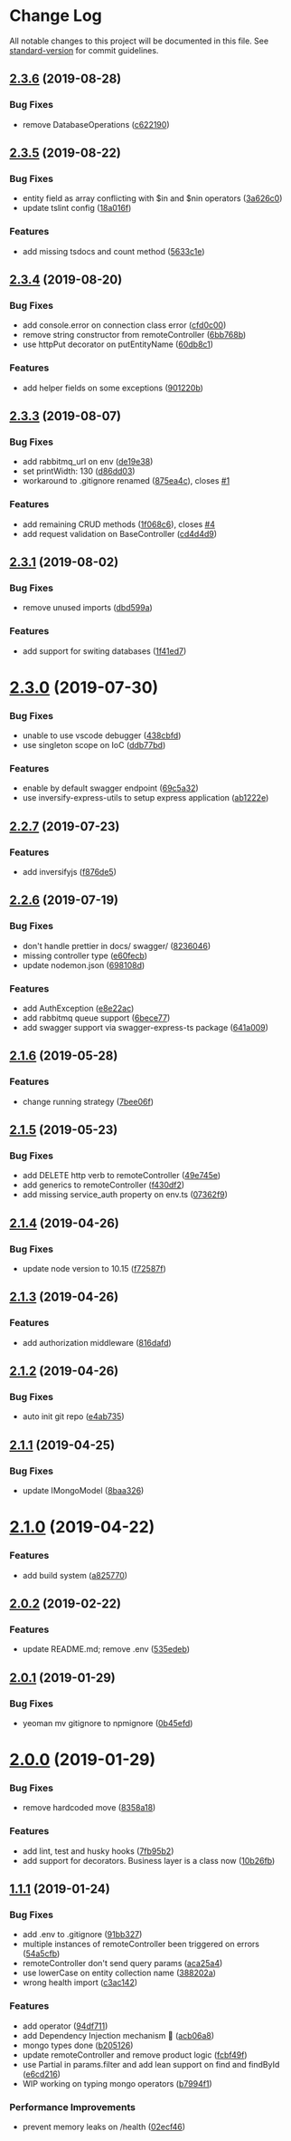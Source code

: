 # Change Log

All notable changes to this project will be documented in this file. See [standard-version](https://github.com/conventional-changelog/standard-version) for commit guidelines.

## [2.3.6](https://github.com/WandersonAlves/generator-kube-microservice-node/compare/v2.3.5...v2.3.6) (2019-08-28)


### Bug Fixes

* remove DatabaseOperations ([c622190](https://github.com/WandersonAlves/generator-kube-microservice-node/commit/c622190))



## [2.3.5](https://github.com/WandersonAlves/generator-kube-microservice-node/compare/v2.3.4...v2.3.5) (2019-08-22)


### Bug Fixes

* entity field as array conflicting with $in and $nin operators ([3a626c0](https://github.com/WandersonAlves/generator-kube-microservice-node/commit/3a626c0))
* update tslint config ([18a016f](https://github.com/WandersonAlves/generator-kube-microservice-node/commit/18a016f))


### Features

* add missing tsdocs and count method ([5633c1e](https://github.com/WandersonAlves/generator-kube-microservice-node/commit/5633c1e))



## [2.3.4](https://github.com/WandersonAlves/generator-kube-microservice-node/compare/v2.3.3...v2.3.4) (2019-08-20)


### Bug Fixes

* add console.error on connection class error ([cfd0c00](https://github.com/WandersonAlves/generator-kube-microservice-node/commit/cfd0c00))
* remove string constructor from remoteController ([6bb768b](https://github.com/WandersonAlves/generator-kube-microservice-node/commit/6bb768b))
* use httpPut decorator on putEntityName ([60db8c1](https://github.com/WandersonAlves/generator-kube-microservice-node/commit/60db8c1))


### Features

* add helper fields on some exceptions ([901220b](https://github.com/WandersonAlves/generator-kube-microservice-node/commit/901220b))



## [2.3.3](https://github.com/WandersonAlves/generator-kube-microservice-node/compare/v2.3.1...v2.3.3) (2019-08-07)


### Bug Fixes

* add rabbitmq_url on env ([de19e38](https://github.com/WandersonAlves/generator-kube-microservice-node/commit/de19e38))
* set printWidth: 130 ([d86dd03](https://github.com/WandersonAlves/generator-kube-microservice-node/commit/d86dd03))
* workaround to .gitignore renamed ([875ea4c](https://github.com/WandersonAlves/generator-kube-microservice-node/commit/875ea4c)), closes [#1](https://github.com/WandersonAlves/generator-kube-microservice-node/issues/1)


### Features

* add remaining CRUD methods ([1f068c6](https://github.com/WandersonAlves/generator-kube-microservice-node/commit/1f068c6)), closes [#4](https://github.com/WandersonAlves/generator-kube-microservice-node/issues/4)
* add request validation on BaseController ([cd4d4d9](https://github.com/WandersonAlves/generator-kube-microservice-node/commit/cd4d4d9))



## [2.3.1](https://github.com/WandersonAlves/generator-kube-microservice-node/compare/v2.3.0...v2.3.1) (2019-08-02)


### Bug Fixes

* remove unused imports ([dbd599a](https://github.com/WandersonAlves/generator-kube-microservice-node/commit/dbd599a))


### Features

* add support for switing databases ([1f41ed7](https://github.com/WandersonAlves/generator-kube-microservice-node/commit/1f41ed7))



# [2.3.0](https://github.com/WandersonAlves/generator-kube-microservice-node/compare/v2.2.7...v2.3.0) (2019-07-30)


### Bug Fixes

* unable to use vscode debugger ([438cbfd](https://github.com/WandersonAlves/generator-kube-microservice-node/commit/438cbfd))
* use singleton scope on IoC ([ddb77bd](https://github.com/WandersonAlves/generator-kube-microservice-node/commit/ddb77bd))


### Features

* enable by default swagger endpoint ([69c5a32](https://github.com/WandersonAlves/generator-kube-microservice-node/commit/69c5a32))
* use inversify-express-utils to setup express application ([ab1222e](https://github.com/WandersonAlves/generator-kube-microservice-node/commit/ab1222e))



## [2.2.7](https://github.com/WandersonAlves/generator-kube-microservice-node/compare/v2.2.6...v2.2.7) (2019-07-23)


### Features

* add inversifyjs ([f876de5](https://github.com/WandersonAlves/generator-kube-microservice-node/commit/f876de5))



## [2.2.6](https://github.com/WandersonAlves/generator-kube-microservice-node/compare/v2.1.6...v2.2.6) (2019-07-19)


### Bug Fixes

* don't handle prettier in docs/ swagger/ ([8236046](https://github.com/WandersonAlves/generator-kube-microservice-node/commit/8236046))
* missing controller type ([e60fecb](https://github.com/WandersonAlves/generator-kube-microservice-node/commit/e60fecb))
* update nodemon.json ([698108d](https://github.com/WandersonAlves/generator-kube-microservice-node/commit/698108d))


### Features

* add AuthException ([e8e22ac](https://github.com/WandersonAlves/generator-kube-microservice-node/commit/e8e22ac))
* add rabbitmq queue support ([6bece77](https://github.com/WandersonAlves/generator-kube-microservice-node/commit/6bece77))
* add swagger support via swagger-express-ts package ([641a009](https://github.com/WandersonAlves/generator-kube-microservice-node/commit/641a009))



## [2.1.6](https://github.com/WandersonAlves/generator-kube-microservice-node/compare/v2.1.5...v2.1.6) (2019-05-28)


### Features

* change running strategy ([7bee06f](https://github.com/WandersonAlves/generator-kube-microservice-node/commit/7bee06f))



## [2.1.5](https://github.com/WandersonAlves/generator-kube-microservice-node/compare/v2.1.4...v2.1.5) (2019-05-23)


### Bug Fixes

* add DELETE http verb to remoteController ([49e745e](https://github.com/WandersonAlves/generator-kube-microservice-node/commit/49e745e))
* add generics to remoteController ([f430df2](https://github.com/WandersonAlves/generator-kube-microservice-node/commit/f430df2))
* add missing service_auth property on env.ts ([07362f9](https://github.com/WandersonAlves/generator-kube-microservice-node/commit/07362f9))



## [2.1.4](https://github.com/WandersonAlves/generator-kube-microservice-node/compare/v2.1.3...v2.1.4) (2019-04-26)


### Bug Fixes

* update node version to 10.15 ([f72587f](https://github.com/WandersonAlves/generator-kube-microservice-node/commit/f72587f))



## [2.1.3](https://github.com/WandersonAlves/generator-kube-microservice-node/compare/v2.1.2...v2.1.3) (2019-04-26)


### Features

* add authorization middleware ([816dafd](https://github.com/WandersonAlves/generator-kube-microservice-node/commit/816dafd))



## [2.1.2](https://github.com/WandersonAlves/generator-kube-microservice-node/compare/v2.1.1...v2.1.2) (2019-04-26)


### Bug Fixes

* auto init git repo ([e4ab735](https://github.com/WandersonAlves/generator-kube-microservice-node/commit/e4ab735))



## [2.1.1](https://github.com/WandersonAlves/generator-kube-microservice-node/compare/v2.1.0...v2.1.1) (2019-04-25)


### Bug Fixes

* update IMongoModel ([8baa326](https://github.com/WandersonAlves/generator-kube-microservice-node/commit/8baa326))



# [2.1.0](https://github.com/WandersonAlves/generator-kube-microservice-node/compare/v2.0.2...v2.1.0) (2019-04-22)


### Features

* add build system ([a825770](https://github.com/WandersonAlves/generator-kube-microservice-node/commit/a825770))



<a name="2.0.2"></a>
## [2.0.2](https://github.com/WandersonAlves/generator-kube-microservice-node/compare/v2.0.1...v2.0.2) (2019-02-22)


### Features

* update README.md; remove .env ([535edeb](https://github.com/WandersonAlves/generator-kube-microservice-node/commit/535edeb))



<a name="2.0.1"></a>
## [2.0.1](https://github.com/WandersonAlves/generator-kube-microservice-node/compare/v2.0.0...v2.0.1) (2019-01-29)


### Bug Fixes

* yeoman mv gitignore to npmignore ([0b45efd](https://github.com/WandersonAlves/generator-kube-microservice-node/commit/0b45efd))



<a name="2.0.0"></a>
# [2.0.0](https://github.com/WandersonAlves/generator-kube-microservice-node/compare/v1.1.1...v2.0.0) (2019-01-29)


### Bug Fixes

* remove hardcoded move ([8358a18](https://github.com/WandersonAlves/generator-kube-microservice-node/commit/8358a18))


### Features

* add lint, test and husky hooks ([7fb95b2](https://github.com/WandersonAlves/generator-kube-microservice-node/commit/7fb95b2))
* add support for decorators. Business layer is a class now ([10b26fb](https://github.com/WandersonAlves/generator-kube-microservice-node/commit/10b26fb))



<a name="1.1.1"></a>
## [1.1.1](https://github.com/WandersonAlves/generator-kube-microservice-node/compare/v0.1.11...v1.1.1) (2019-01-24)


### Bug Fixes

* add .env to .gitignore ([91bb327](https://github.com/WandersonAlves/generator-kube-microservice-node/commit/91bb327))
* multiple instances of remoteController been triggered on errors ([54a5cfb](https://github.com/WandersonAlves/generator-kube-microservice-node/commit/54a5cfb))
* remoteController don't send query params ([aca25a4](https://github.com/WandersonAlves/generator-kube-microservice-node/commit/aca25a4))
* use lowerCase on entity collection name ([388202a](https://github.com/WandersonAlves/generator-kube-microservice-node/commit/388202a))
* wrong health import ([c3ac142](https://github.com/WandersonAlves/generator-kube-microservice-node/commit/c3ac142))


### Features

* add  operator ([94df711](https://github.com/WandersonAlves/generator-kube-microservice-node/commit/94df711))
* add Dependency Injection mechanism :rocket: ([acb06a8](https://github.com/WandersonAlves/generator-kube-microservice-node/commit/acb06a8))
* mongo types done ([b205126](https://github.com/WandersonAlves/generator-kube-microservice-node/commit/b205126))
* update remoteController and remove product logic ([fcbf49f](https://github.com/WandersonAlves/generator-kube-microservice-node/commit/fcbf49f))
* use Partial<Interface> in params.filter and add lean support on find and findById ([e6cd216](https://github.com/WandersonAlves/generator-kube-microservice-node/commit/e6cd216))
* WIP working on typing mongo operators ([b7994f1](https://github.com/WandersonAlves/generator-kube-microservice-node/commit/b7994f1))


### Performance Improvements

* prevent memory leaks on /health ([02ecf46](https://github.com/WandersonAlves/generator-kube-microservice-node/commit/02ecf46))
